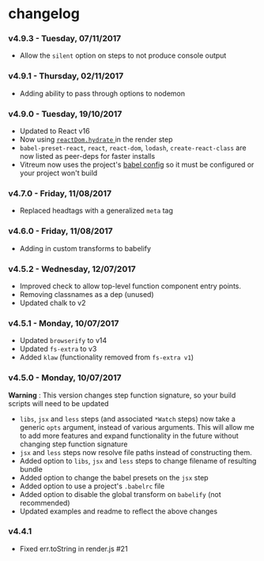 # changelog

### v4.9.3 - Tuesday, 07/11/2017
- Allow the `silent` option on steps to not produce console output

### v4.9.1 - Thursday, 02/11/2017
- Adding ability to pass through options to nodemon

### v4.9.0 - Tuesday, 19/10/2017
- Updated to React v16
- Now using [`reactDom.hydrate` ](https://reactjs.org/docs/react-dom.html#hydrate) in the render step
- `babel-preset-react`, `react`, `react-dom`, `lodash`, `create-react-class` are now listed as peer-deps for faster installs
- Vitreum now uses the project's [babel config](https://babeljs.io/docs/usage/babelrc/) so it must be configured or your project won't build

### v4.7.0 - Friday, 11/08/2017
- Replaced headtags with a generalized `meta` tag

### v4.6.0 - Friday, 11/08/2017
- Adding in custom transforms to babelify

### v4.5.2 - Wednesday, 12/07/2017
- Improved check to allow top-level function component entry points.
- Removing classnames as a dep (unused)
- Updated chalk to v2

### v4.5.1 - Monday, 10/07/2017
- Updated `browserify` to v14
- Updated `fs-extra` to v3
- Added `klaw` (functionality removed from `fs-extra v1`)

### v4.5.0 - Monday, 10/07/2017
**Warning** : This version changes step function signature, so your build scripts will need to be updated

- `libs`, `jsx` and `less` steps (and associated `*Watch` steps) now take a generic `opts` argument, instead of various arguments. This will allow me to add more features and expand functionality in the future without changing step function signature
- `jsx` and `less` steps now resolve file paths instead of constructing them.
- Added option to `libs`, `jsx` and `less` steps to change filename of resulting bundle
- Added option to change the babel presets on the `jsx` step
- Added option to use a project's `.babelrc` file
- Added option to disable the global transform on `babelify` (not recommended)
- Updated examples and readme to reflect the above changes

### v4.4.1
- Fixed err.toString in render.js #21
